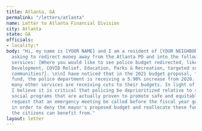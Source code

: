 ```yaml
---
title: Atlanta, GA
permalink: "/letters/atlanta"
name: Letter to Atlanta Financial Division
city: Atlanta
state: GA
officials:
- locality:*
body: "Hi, my name is [YOUR NAME] and I am a resident of [YOUR NEIGHBORHOOD]. I am
  asking to redirect money away from the Atlanta PD and into the following social
  services: [Where you would like to see police budget redirected, like Community
  Development, COVID Relief, Education, Parks & Recreation, targeted support for marginalized
  communities?]. \n\nI have noticed that in the 2021 budget proposal, from the general
  fund, the police department is receiving a 5.90% increase from 2020. Meanwhile,
  many other services are receiving cuts to their budgets. In light of recent events,
  I believe it is critical that policing be deprioritized relative to spending on
  social programs that are actually proven to promote safe and equitable communities.\n\nI
  request that an emergency meeting be called before the fiscal year goes into effect
  in order to deny the mayor's proposed budget and reallocate these funds to resources
  the citizens can benefit from."
layout: letter
---
```


